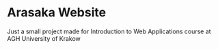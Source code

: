 # Arasaka Website

Just a small project made for Introduction to Web Applications course at AGH University of Krakow  
